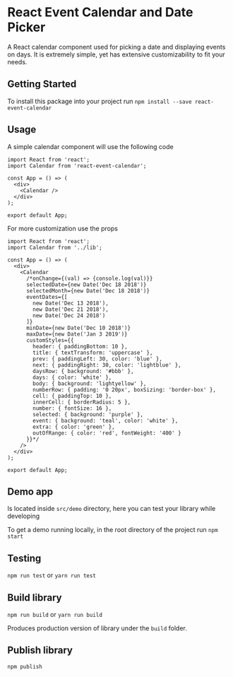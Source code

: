 # React Event Calendar and Date Picker

A React calendar component used for picking a date and displaying events on days. It is extremely simple, yet has extensive customizability to fit your needs. 

## Getting Started

To install this package into your project run `npm install --save react-event-calendar`

## Usage

A simple calendar component will use the following code

```
import React from 'react';
import Calendar from 'react-event-calendar';

const App = () => (
  <div>
    <Calendar />
  </div>
);

export default App;
```

For more customization use the props

```
import React from 'react';
import Calendar from '../lib';

const App = () => (
  <div>
    <Calendar 
      /*onChange={(val) => {console.log(val)}}
      selectedDate={new Date('Dec 18 2018')}
      selectedMonth={new Date('Dec 18 2018')}
      eventDates={[
        new Date('Dec 13 2018'),
        new Date('Dec 21 2018'),
        new Date('Dec 24 2018')
      ]}
      minDate={new Date('Dec 10 2018')}
      maxDate={new Date('Jan 3 2019')}
      customStyles={{
        header: { paddingBottom: 10 },
        title: { textTransform: 'uppercase' },
        prev: { paddingLeft: 30, color: 'blue' },
        next: { paddingRight: 30, color: 'lightblue' },
        daysRow: { background: '#bbb' },
        days: { color: 'white' },
        body: { background: 'lightyellow' },
        numberRow: { padding: '0 20px', boxSizing: 'border-box' },
        cell: { paddingTop: 10 },
        innerCell: { borderRadius: 5 },
        number: { fontSize: 16 },
        selected: { background: 'purple' },
        event: { background: 'teal', color: 'white' },
        extra: { color: 'green' },
        outOfRange: { color: 'red', fontWeight: '400' }
      }}*/
    />
  </div>
);

export default App;
```

## Demo app

Is located inside `src/demo` directory, here you can test your library while developing

To get a demo running locally, in the root directory of the project run `npm start`

## Testing

`npm run test` or `yarn run test`

## Build library

`npm run build` or `yarn run build`

Produces production version of library under the `build` folder.

## Publish library

`npm publish`
